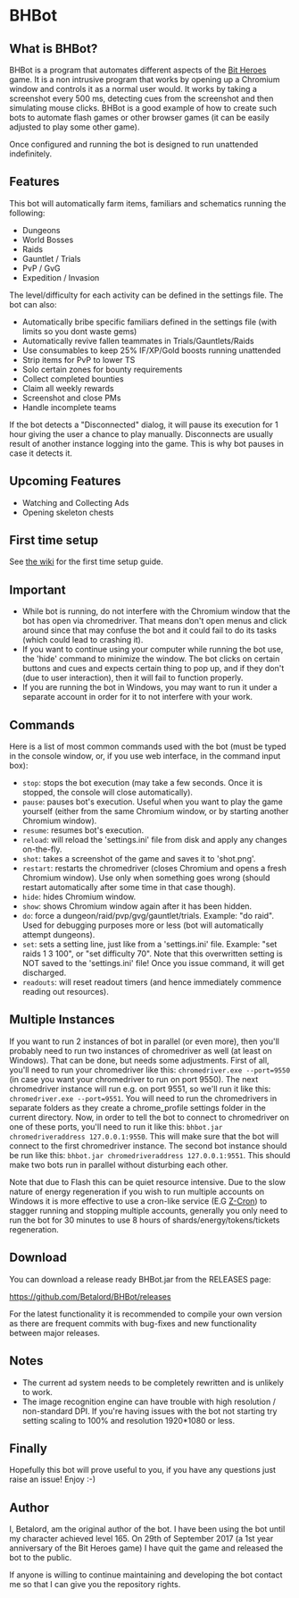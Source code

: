 # BHBot

## What is BHBot?
BHBot is a program that automates different aspects of the [Bit Heroes](http://www.kongregate.com/games/juppiomenz/bit-heroes) game.
It is a non intrusive program that works by opening up a Chromium window and controls it as a normal user would. It works by taking a screenshot every 500 ms, detecting cues from the screenshot and
then simulating mouse clicks. BHBot is a good example of how to create such bots to automate flash games or other browser games
(it can be easily adjusted to play some other game).

Once configured and running the bot is designed to run unattended indefinitely.

## Features
This bot will automatically farm items, familiars and schematics running the following:
* Dungeons
* World Bosses
* Raids
* Gauntlet / Trials
* PvP / GvG
* Expedition / Invasion

The level/difficulty for each activity can be defined in the settings file. The bot can also:

* Automatically bribe specific familiars defined in the settings file (with limits so you dont waste gems)
* Automatically revive fallen teammates in Trials/Gauntlets/Raids
* Use consumables to keep 25% IF/XP/Gold boosts running unattended
* Strip items for PvP to lower TS
* Solo certain zones for bounty requirements
* Collect completed bounties
* Claim all weekly rewards
* Screenshot and close PMs
* Handle incomplete teams

If the bot detects a "Disconnected" dialog, it will pause its execution for 1 hour giving the user a chance to play manually.
Disconnects are usually result of another instance logging into the game. This is why bot pauses in case it detects it.

## Upcoming Features
* Watching and Collecting Ads
* Opening skeleton chests

## First time setup

See [the wiki](https://github.com/Betalord/BHBot/wiki) for the first time setup guide.

## Important

- While bot is running, do not interfere with the Chromium window that the bot has open via chromedriver. That means don't open menus and click around since that may confuse the bot and it could fail to do its tasks (which could lead to crashing it).
- If you want to continue using your computer while running the bot use, the 'hide' command to minimize the window. The bot clicks on certain buttons and cues and expects certain thing to pop up, and if they don't (due to user interaction), then it will fail to function properly. 
- If you are running the bot in Windows, you may want to run it under a separate account in order for it to not interfere with your work.

## Commands
Here is a list of most common commands used with the bot (must be typed in the console window, or, if you use web interface, in the
command input box):

- `stop`: stops the bot execution (may take a few seconds. Once it is stopped, the console will close automatically).
- `pause`: pauses bot's execution. Useful when you want to play the game yourself (either from the same Chromium window, or by starting another Chromium window).
- `resume`: resumes bot's execution.
- `reload`: will reload the 'settings.ini' file from disk and apply any changes on-the-fly.
- `shot`: takes a screenshot of the game and saves it to 'shot.png'.
- `restart`: restarts the chromedriver (closes Chromium and opens a fresh Chromium window). Use only when something goes wrong (should restart automatically after some time in that case though).
- `hide`: hides Chromium window.
- `show`: shows Chromium window again after it has been hidden.
- `do`: force a dungeon/raid/pvp/gvg/gauntlet/trials. Example: "do raid". Used for debugging purposes more or less (bot will automatically attempt dungeons).
- `set`: sets a setting line, just like from a 'settings.ini' file. Example: "set raids 1 3 100", or "set difficulty 70". Note that this overwritten setting is NOT saved to the 'settings.ini' file! Once you issue <reload> command, it will get discharged.
- `readouts`: will reset readout timers (and hence immediately commence reading out resources).

## Multiple Instances

If you want to run 2 instances of bot in parallel (or even more), then you'll probably need to run two instances of
chromedriver as well (at least on Windows). That can be done, but needs some adjustments. First of all, you'll need to run your
chromedriver like this:
`chromedriver.exe --port=9550`
(in case you want your chromedriver to run on port 9550). The next chromedriver instance will run e.g. on port 9551,
so we'll run it like this: `chromedriver.exe --port=9551`.
You will  need to run the chromedrivers in separate folders as they create a chrome_profile settings folder in the current directory.
Now, in order to tell the bot to connect to chromedriver on one of these ports, you'll need to run it like this:
`bhbot.jar chromedriveraddress 127.0.0.1:9550`. This will make sure that the bot will connect to the first chromedriver instance.
The second bot instance should be run like this:
`bhbot.jar chromedriveraddress 127.0.0.1:9551`. This should make two bots run in parallel without disturbing each other.

Note that due to Flash this can be quiet resource intensive. Due to the slow nature of energy regeneration if you wish to run multiple accounts on Windows it is more effective to use a cron-like service (E.G [Z-Cron](https://www.z-cron.com/)) to stagger running and stopping multiple accounts, generally you only need to run the bot for 30 minutes to use 8 hours of shards/energy/tokens/tickets regeneration.

## Download
You can download a release ready BHBot.jar from the RELEASES page:

https://github.com/Betalord/BHBot/releases

For the latest functionality it is recommended to compile your own version as there are frequent commits with bug-fixes and new functionality between major releases.

## Notes
* The current ad system needs to be completely rewritten and is unlikely to work.
* The image recognition engine can have trouble with high resolution / non-standard DPI. If you're having issues with the bot not starting
try setting scaling to 100% and resolution 1920*1080 or less.

## Finally

Hopefully this bot will prove useful to you, if you have any questions just raise an issue! Enjoy :-)

## Author
I, Betalord, am the original author of the bot. I have been using the bot until my character achieved level 165. On 29th
of September 2017 (a 1st year anniversary of the Bit Heroes game) I have quit the game and released the bot to the public.

If anyone is willing to continue maintaining and developing the bot contact me so that I can give you the repository rights.
